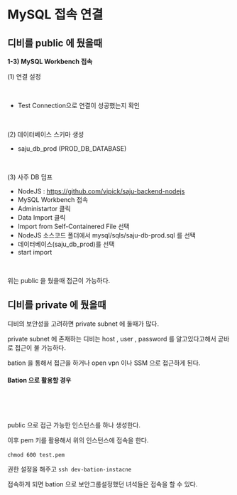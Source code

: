 # MySQL 접속 연결



## 디비를 public 에 뒀을때&#x20;

**1-3) MySQL Workbench 접속**

(1) 연결 설정

<figure><img src="https://lh6.googleusercontent.com/A19WMK87g38nnT5q2wf906cFsSnUoUl_qgEThxy2Cwc0eSR9aAr27g_WHV7jWpdWvfaBmSP1YwU5yPgTmbuDTGRcTNmWhaeumVZunpj747fw7UpV83_WCXPDtM3k0vlHoNcDMw3ad4z_UaKasd1VBFSKCFCROmP8W6x2cipNisaQJPbV5dUs8f48rg" alt=""><figcaption></figcaption></figure>

* Test Connection으로 연결이 성공했는지 확인

<figure><img src="https://lh5.googleusercontent.com/jq6oCfj8B_JdkJjpm2K6DDAltVNO6W96vocs09SOmWGahkRO3oRtUOrZ5W_fTz6j24u3_R117wOsOVA1w1eg04GTRpd2e1hrk2AS_HNbNN3NVoCrw60LqGsPampDTu1GSnvuy2MfF6p0mhcibxAA_hFof8SJ6RiFQ0OZuAy0t32AXF2f8dcWImVg7w" alt=""><figcaption></figcaption></figure>

&#x20;

(2) 데이터베이스 스키마 생성

* &#x20;saju\_db\_prod  (PROD\_DB\_DATABASE)&#x20;

<figure><img src="https://lh5.googleusercontent.com/CcUAxp8To4Zakejr2ecy5792lzrd8OaLmtDVLOFc74Iu9WR3KETKU67K4tpvZ_Gmvo5r3lLKF2vwPAr2Ik0e5f0yBl7UyjF377c9GKs2qtzPVD_l7x905pILQQLYc4J-0P8qSZCz7J0ZUGSqkNlQp38mQHuROaJ5uvaIhTk2ooX1K-6Wcp7JDD_mcA" alt=""><figcaption></figcaption></figure>

&#x20;

(3) 사주 DB 덤프

* NodeJS : https://github.com/vipick/saju-backend-nodejs
* MySQL Workbench 접속&#x20;
* Administartor 클릭
* Data Import 클릭
* Import from Self-Containered File 선택
* NodeJS 소스코드 폴더에서 mysql/sqls/saju-db-prod.sql 를 선택&#x20;
* 데이터베이스(saju\_db\_prod)를 선택&#x20;
* start import

<figure><img src="https://lh3.googleusercontent.com/AfELQyXBeWZgImwhcHwQf4g9BApCOgdgP5rSB_c3QAU7augBF5fKolz4JO0txdcIgGps_IWVorY0N8_X7eFITXBYnOX8KxxqPX9sMsfaOEQg42Vy0FFuKUCExDq9j0_sPSNOEXARGFT3FJg1zUfGuqofAYJHyaASUiuYLBOHeEE8z64SAdBpBQrekw" alt=""><figcaption></figcaption></figure>



위는 public 을 뒀을때 접근이 가능하다.&#x20;



## 디비를 private 에 뒀을때&#x20;



디비의 보안성을 고려하면 private subnet 에 둘때가 많다.

private subnet 에 존재하는 디비는 host , user , password 를 알고있다고해서 곧바로 접근이 불 가능하다.

bation 을 통해서 접근을 하거나 open vpn 이나 SSM 으로 접근하게 된다.

#### Bation 으로 활용할 경우

<figure><img src="../../../.gitbook/assets/스크린샷 2023-12-23 오후 1.07.56.png" alt=""><figcaption></figcaption></figure>

<figure><img src="../../../.gitbook/assets/스크린샷 2023-12-23 오후 1.09.13.png" alt=""><figcaption></figcaption></figure>

public 으로 접근 가능한 인스턴스를 하나 생성한다.

이후 pem 키를 활용해서 위의 인스턴스에 접속을 한다.&#x20;

`chmod 600 test.pem`

권한 설정을 해주고 `ssh dev-bation-instacne`

접속하게 되면 bation 으로 보안그룹설정했던 녀석들은 접속을 할 수 있다.

<figure><img src="../../../.gitbook/assets/스크린샷 2023-12-23 오후 1.14.29.png" alt=""><figcaption></figcaption></figure>


